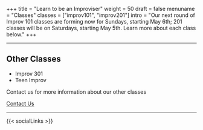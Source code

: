 +++
title = "Learn to be an Improviser"
weight = 50
draft = false
menuname = "Classes"
classes = ["improv101", "improv201"]
intro = "Our next round of Improv 101 classes are forming now for Sundays, starting May 6th; 201 classes will be on Saturdays, starting May 5th. Learn more about each class below."
+++

---

## Other Classes

* Improv 301
* Teen Improv

Contact us for more information about our other classes  

<a href="/#contact" class="button special">Contact Us</a>

---

{{< socialLinks >}}
